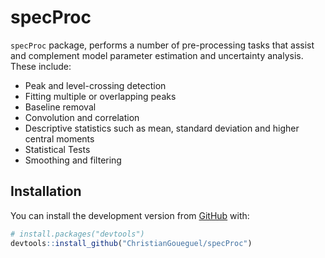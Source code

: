 
<!-- README.md is generated from README.Rmd. Please edit that file -->

# specProc

<!-- badges: start -->
<!-- badges: end -->

`specProc` package, performs a number of pre-processing tasks that
assist and complement model parameter estimation and uncertainty
analysis. These include:

-   Peak and level-crossing detection
-   Fitting multiple or overlapping peaks
-   Baseline removal
-   Convolution and correlation
-   Descriptive statistics such as mean, standard deviation and higher
    central moments
-   Statistical Tests
-   Smoothing and filtering

## Installation

You can install the development version from
[GitHub](https://github.com/) with:

``` r
# install.packages("devtools")
devtools::install_github("ChristianGoueguel/specProc")
```

